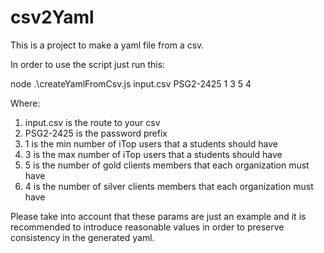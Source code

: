 # csv2Yaml

This is a project to make a yaml file from a csv.

In order to use the script just run this:

node .\createYamlFromCsv.js input.csv PSG2-2425 1 3 5 4

Where:
1. input.csv is the route to your csv
2. PSG2-2425 is the password prefix
3. 1 is the min number of iTop users that a students should have
4. 3 is the max number of iTop users that a students should have
5. 5 is the number of gold clients members that each organization must have
6. 4 is the number of silver clients members that each organization must have

Please take into account that these params are just an example and it is recommended to introduce reasonable
values in order to preserve consistency in the generated yaml.